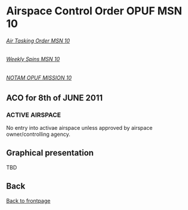 # Airspace Control Order OPUF MSN 10


###### [Air Tasking Order MSN 10](/OPUF-Brief/Docs/ATO/ATO_10.html)
###### [Weekly Spins MSN 10](/OPUF-Brief/Docs/SPINS_10.html)
###### [NOTAM OPUF MISSION 10](/OPUF-Brief/Docs/NOTAM/NOTAM_10.html)


## ACO for 8th of JUNE 2011

### ACTIVE AIRSPACE 
No entry into activae airspace unless approved by airspace owner/controlling agency.



## Graphical presentation
TBD





## Back
[Back to frontpage](https://132nd-vwing.github.io/OPUF-Brief/)